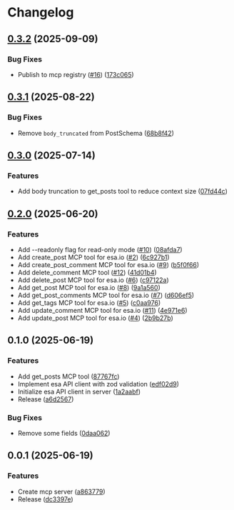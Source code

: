 # Changelog

## [0.3.2](https://github.com/koki-develop/esa-mcp-server/compare/v0.3.1...v0.3.2) (2025-09-09)


### Bug Fixes

* Publish to mcp registry ([#16](https://github.com/koki-develop/esa-mcp-server/issues/16)) ([173c065](https://github.com/koki-develop/esa-mcp-server/commit/173c0658f05730c6738bceeb34b800ac2845c265))

## [0.3.1](https://github.com/koki-develop/esa-mcp-server/compare/v0.3.0...v0.3.1) (2025-08-22)


### Bug Fixes

* Remove `body_truncated` from PostSchema ([68b8f42](https://github.com/koki-develop/esa-mcp-server/commit/68b8f4265bf6844021281682b95d25c912d6f9f1))

## [0.3.0](https://github.com/koki-develop/esa-mcp-server/compare/v0.2.0...v0.3.0) (2025-07-14)


### Features

* Add body truncation to get_posts tool to reduce context size ([07fd44c](https://github.com/koki-develop/esa-mcp-server/commit/07fd44c998ff4050d285736fa35075a07b3fd757))

## [0.2.0](https://github.com/koki-develop/esa-mcp-server/compare/v0.1.0...v0.2.0) (2025-06-20)


### Features

* Add --readonly flag for read-only mode ([#10](https://github.com/koki-develop/esa-mcp-server/issues/10)) ([08afda7](https://github.com/koki-develop/esa-mcp-server/commit/08afda7884611ffeabf58844257438b999c958a3))
* Add create_post MCP tool for esa.io ([#2](https://github.com/koki-develop/esa-mcp-server/issues/2)) ([6c927b1](https://github.com/koki-develop/esa-mcp-server/commit/6c927b1c4a11817952a99e046b4596175aab8c50))
* Add create_post_comment MCP tool for esa.io ([#9](https://github.com/koki-develop/esa-mcp-server/issues/9)) ([b5f0f66](https://github.com/koki-develop/esa-mcp-server/commit/b5f0f668d6ec74ed16410911cf3d1aa7b838a579))
* Add delete_comment MCP tool ([#12](https://github.com/koki-develop/esa-mcp-server/issues/12)) ([41d01b4](https://github.com/koki-develop/esa-mcp-server/commit/41d01b4e127f6734126221a631cc4659f466c010))
* Add delete_post MCP tool for esa.io ([#6](https://github.com/koki-develop/esa-mcp-server/issues/6)) ([c97122a](https://github.com/koki-develop/esa-mcp-server/commit/c97122ad0da5fc09f65099af16017d0b0e98661b))
* Add get_post MCP tool for esa.io ([#8](https://github.com/koki-develop/esa-mcp-server/issues/8)) ([9a1a560](https://github.com/koki-develop/esa-mcp-server/commit/9a1a560a9e09bd5afa6177c2df9ce8f2af09b8e4))
* Add get_post_comments MCP tool for esa.io ([#7](https://github.com/koki-develop/esa-mcp-server/issues/7)) ([d606ef5](https://github.com/koki-develop/esa-mcp-server/commit/d606ef5ee0034fbcafa4e8dd3ed71a0fdda06ed8))
* Add get_tags MCP tool for esa.io ([#5](https://github.com/koki-develop/esa-mcp-server/issues/5)) ([c0aa976](https://github.com/koki-develop/esa-mcp-server/commit/c0aa9762858524574787551246be63df2e929c3e))
* Add update_comment MCP tool for esa.io ([#11](https://github.com/koki-develop/esa-mcp-server/issues/11)) ([4e971e6](https://github.com/koki-develop/esa-mcp-server/commit/4e971e6d22dbb68fb9127abadb0640fc4525f4a8))
* Add update_post MCP tool for esa.io ([#4](https://github.com/koki-develop/esa-mcp-server/issues/4)) ([2b9b27b](https://github.com/koki-develop/esa-mcp-server/commit/2b9b27b8a1f5fda09d7e5796e71a429fb2e83d60))

## 0.1.0 (2025-06-19)


### Features

* Add get_posts MCP tool ([87767fc](https://github.com/koki-develop/esa-mcp-server/commit/87767fc10816cd5da7da3e10a00fd31706e4b1e0))
* Implement esa API client with zod validation ([edf02d9](https://github.com/koki-develop/esa-mcp-server/commit/edf02d9709edb3d15c552e2f6ff9ab4cf815ff2f))
* Initialize esa API client in server ([1a2aabf](https://github.com/koki-develop/esa-mcp-server/commit/1a2aabf7294e4a1902191827da2f76fdd4d8ac3e))
* Release ([a6d2567](https://github.com/koki-develop/esa-mcp-server/commit/a6d2567d9a3ecb9b6fb0b3f769eeac2fdafcff62))


### Bug Fixes

* Remove some fields ([0daa062](https://github.com/koki-develop/esa-mcp-server/commit/0daa06283d68351b2fb6a5916c98e6272f7d1cf7))

## 0.0.1 (2025-06-19)


### Features

* Create mcp server ([a863779](https://github.com/koki-develop/mcp-server-template/commit/a86377978063360980a5fba45bff1c95cefe334d))
* Release ([dc3397e](https://github.com/koki-develop/mcp-server-template/commit/dc3397e7dba034ecc4bbfe96f53470f1ec59a1fb))
